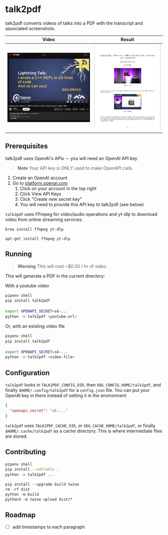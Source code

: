 # talk2pdf

talk2pdf converts videos of talks into a PDF with the transcript and associated screenshots.

| Video | Result | 
|-------|--------|
|![](/static/youtube.png) | ![](/static/result.png) |

## Prerequisites

talk2pdf uses OpenAI's APIs -- you will need an OpenAI API key.

> **Note**
> Your API key is ONLY used to make OpenAPI calls.

1. Create an OpenAI account
2. Go to [platform.openai.com](https://platform.openai.com)
    1. Click on your account in the top right
    2. Click View API Keys
    3. Click "Create new secret key"
    4. You will need to provide this API key to talk2pdf (see below)

`talk2pdf` uses FFmpeg for video/audio operations and yt-dlp to download video from online streaming services.

```
brew install ffmpeg yt-dlp
```

```
apt-get install ffmpeg yt-dlp
```

## Running

> **Warning**
> This will cost ~$0.50 / hr of video

This will generate a PDF in the current directory:

With a youtube video
```bash
pipenv shell
pip install talk2pdf

export OPENAPI_SECRET=sk-...
python -m talk2pdf <youtube-url>
```

Or, with an existing video file
```bash
pipenv shell
pip install talk2pdf

export OPENAPI_SECRET=sk-...
python -m talk2pdf <video-file>
```

## Configuration

`talk2pdf` looks in `TALK2PDF_CONFIG_DIR`, then `XDG_CONFIG_HOME/talk2pdf`, and finally `$HOME/.config/talk2pdf` for a `config.json` file.
You can put your OpenAI key in there instead of setting it in the environment

```json
{
  "openapi_secret": "sk-..."
}
```

`talk2pdf` uses `TALK2PDF_CACHE_DIR`, or `XDG_CACHE_HOME/talk2pdf`, or finally `$HOME/.cache/talk2pdf` as a cache directory.
This is where intermediate files are stored.

## Contributing

```bash
pipenv shell
pip install --editable .
python -m talk2pdf ...
```

```
pip install --upgrade build twine
rm -rf dist
python -m build
python3 -m twine upload dist/*
```

## Roadmap

- [ ] add timestamps to each paragraph
